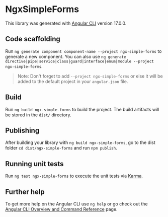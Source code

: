 # NgxSimpleForms

This library was generated with [Angular CLI](https://github.com/angular/angular-cli) version 17.0.0.

## Code scaffolding

Run `ng generate component component-name --project ngx-simple-forms` to generate a new component. You can also use `ng generate directive|pipe|service|class|guard|interface|enum|module --project ngx-simple-forms`.
> Note: Don't forget to add `--project ngx-simple-forms` or else it will be added to the default project in your `angular.json` file. 

## Build

Run `ng build ngx-simple-forms` to build the project. The build artifacts will be stored in the `dist/` directory.

## Publishing

After building your library with `ng build ngx-simple-forms`, go to the dist folder `cd dist/ngx-simple-forms` and run `npm publish`.

## Running unit tests

Run `ng test ngx-simple-forms` to execute the unit tests via [Karma](https://karma-runner.github.io).

## Further help

To get more help on the Angular CLI use `ng help` or go check out the [Angular CLI Overview and Command Reference](https://angular.io/cli) page.
